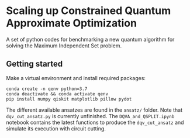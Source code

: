 # Scaling up Constrained Quantum Approximate Optimization
A set of python codes for benchmarking a new quantum algorithm for solving the Maximum Independent Set problem.

## Getting started
Make a virtual environment and install required packages:
```
conda create -n qenv python=3.7
conda deactivate && conda activate qenv
pip install numpy qiskit matplotlib pillow pydot
```

The different available ansatzes are found in the `ansatz/` folder. Note that `dqv_cut_ansatz.py` is currently unfinished. The `DQVA_and_QSPLIT.ipynb` notebook contains the latest functions to produce the `dqv_cut_ansatz` and simulate its execution with circuit cutting.
